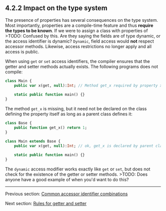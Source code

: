 ## 4.2.2 Impact on the type system

The presence of properties has several consequences on the type system. Most importantly, properties are a compile-time feature and thus **require the types to be known**. If we were to assign a class with properties of >TODO: Confused by this.  Are they saying the fields are of type dynamic, or the access identifier is dynamic? `Dynamic`, field access would **not** respect accessor methods. Likewise, access restrictions no longer apply and all access is public.

When using `get` or `set` access identifiers, the compiler ensures that the getter and setter methods actually exists. The following programs does not compile:

```haxe
class Main {
	public var x(get, null):Int; // Method get_x required by property x is missing
	
	static public function main() {}
}
```

The method `get_x` is missing, but it need not be declared on the class defining the property itself as long as a parent class defines it:

```haxe
class Base {
	public function get_x() return 1;
}

class Main extends Base {
	public var x(get, null):Int; // ok, get_x is declared by parent class
	
	static public function main() {}
}
```

The `dynamic` access modifier works exactly like `get` or `set`, but does not check for the existence of the getter or setter methods.  >TODO: Does anyone have a good example of when you'd want to do this?

---

Previous section: [Common accessor identifier combinations](4.2.1-Common_accessor_identifier_combinations.md)

Next section: [Rules for getter and setter](4.2.3-Rules_for_getter_and_setter.md)
